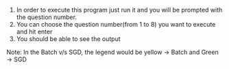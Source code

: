1. In order to execute this program just run it and you will be prompted with the question number.
2. You can choose the question number(from 1 to 8) you want to execute and hit enter
3. You should be able to see the output


Note: In the Batch v/s SGD, the legend would be yellow -> Batch and Green -> SGD